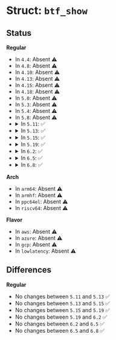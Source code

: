 # Struct: <code>btf_show</code>

## Status
<b>Regular</b>
<ul>
<li>
In <code>4.4</code>: Absent ⚠️
</li>
<li>
In <code>4.8</code>: Absent ⚠️
</li>
<li>
In <code>4.10</code>: Absent ⚠️
</li>
<li>
In <code>4.13</code>: Absent ⚠️
</li>
<li>
In <code>4.15</code>: Absent ⚠️
</li>
<li>
In <code>4.18</code>: Absent ⚠️
</li>
<li>
In <code>5.0</code>: Absent ⚠️
</li>
<li>
In <code>5.3</code>: Absent ⚠️
</li>
<li>
In <code>5.4</code>: Absent ⚠️
</li>
<li>
In <code>5.8</code>: Absent ⚠️
</li>
<li>
<details>
<summary>In <code>5.11</code>: ✅</summary>

```c
struct btf_show {
    u64 flags;
    void *target;
    void (*showfn)(struct btf_show *, const char *, struct __va_list_tag *);
    const struct btf *btf;
    struct (anon) state;
    struct (anon) obj;
};
```
</details>
</li>
<li>
<details>
<summary>In <code>5.13</code>: ✅</summary>

```c
struct btf_show {
    u64 flags;
    void *target;
    void (*showfn)(struct btf_show *, const char *, struct __va_list_tag *);
    const struct btf *btf;
    struct (anon) state;
    struct (anon) obj;
};
```
</details>
</li>
<li>
<details>
<summary>In <code>5.15</code>: ✅</summary>

```c
struct btf_show {
    u64 flags;
    void *target;
    void (*showfn)(struct btf_show *, const char *, struct __va_list_tag *);
    const struct btf *btf;
    struct (anon) state;
    struct (anon) obj;
};
```
</details>
</li>
<li>
<details>
<summary>In <code>5.19</code>: ✅</summary>

```c
struct btf_show {
    u64 flags;
    void *target;
    void (*showfn)(struct btf_show *, const char *, struct __va_list_tag *);
    const struct btf *btf;
    struct (anon) state;
    struct (anon) obj;
};
```
</details>
</li>
<li>
<details>
<summary>In <code>6.2</code>: ✅</summary>

```c
struct btf_show {
    u64 flags;
    void *target;
    void (*showfn)(struct btf_show *, const char *, struct __va_list_tag *);
    const struct btf *btf;
    struct (anon) state;
    struct (anon) obj;
};
```
</details>
</li>
<li>
<details>
<summary>In <code>6.5</code>: ✅</summary>

```c
struct btf_show {
    u64 flags;
    void *target;
    void (*showfn)(struct btf_show *, const char *, struct __va_list_tag *);
    const struct btf *btf;
    struct (anon) state;
    struct (anon) obj;
};
```
</details>
</li>
<li>
<details>
<summary>In <code>6.8</code>: ✅</summary>

```c
struct btf_show {
    u64 flags;
    void *target;
    void (*showfn)(struct btf_show *, const char *, struct __va_list_tag *);
    const struct btf *btf;
    struct (anon) state;
    struct (anon) obj;
};
```
</details>
</li>
</ul>
<b>Arch</b>
<ul>
<li>
In <code>arm64</code>: Absent ⚠️
</li>
<li>
In <code>armhf</code>: Absent ⚠️
</li>
<li>
In <code>ppc64el</code>: Absent ⚠️
</li>
<li>
In <code>riscv64</code>: Absent ⚠️
</li>
</ul>
<b>Flavor</b>
<ul>
<li>
In <code>aws</code>: Absent ⚠️
</li>
<li>
In <code>azure</code>: Absent ⚠️
</li>
<li>
In <code>gcp</code>: Absent ⚠️
</li>
<li>
In <code>lowlatency</code>: Absent ⚠️
</li>
</ul>

## Differences
<b>Regular</b>
<ul>
<li>
No changes between <code>5.11</code> and <code>5.13</code> ✅
</li>
<li>
No changes between <code>5.13</code> and <code>5.15</code> ✅
</li>
<li>
No changes between <code>5.15</code> and <code>5.19</code> ✅
</li>
<li>
No changes between <code>5.19</code> and <code>6.2</code> ✅
</li>
<li>
No changes between <code>6.2</code> and <code>6.5</code> ✅
</li>
<li>
No changes between <code>6.5</code> and <code>6.8</code> ✅
</li>
</ul>

